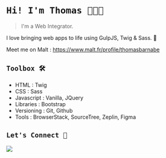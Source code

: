 # **`Hi! I'm Thomas 👨🏻‍💻`**

> I'm a Web Integrator.

I love bringing web apps to life using GulpJS, Twig & Sass. 🌱

Meet me on Malt : https://www.malt.fr/profile/thomasbarnabe

## **`Toolbox 🛠`**

- HTML : Twig
- CSS : Sass
- Javascript : Vanilla, JQuery
- Libraries : Bootstrap
- Versioning : Git, Github
- Tools : BrowserStack, SourceTree, Zeplin, Figma

## **`Let's Connect 🔗`**

[![](https://img.shields.io/badge/linkedin-%230077B5.svg?&style=for-the-badge&logo=linkedin&logoColor=white0e76a8)](https://www.linkedin.com/in/thomasbarnab%C3%A9/)
